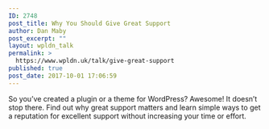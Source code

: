 ```yaml
---
ID: 2748
post_title: Why You Should Give Great Support
author: Dan Maby
post_excerpt: ""
layout: wpldn_talk
permalink: >
  https://www.wpldn.uk/talk/give-great-support
published: true
post_date: 2017-10-01 17:06:59
---
```

So you’ve created a plugin or a theme for WordPress? Awesome! It doesn’t stop there. Find out why great support matters and learn simple ways to get a reputation for excellent support without increasing your time or effort.